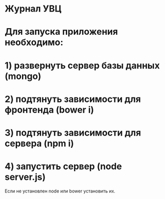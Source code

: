 # Журнал УВЦ
# Для запуска приложения необходимо:
# 1) развернуть сервер базы данных (mongo)
# 2) подтянуть зависимости для фронтенда (bower i)
# 3) подтянуть зависимости для сервера (npm i)
# 4) запустить сервер (node server.js)
Если не установлен node или bower установить их.
